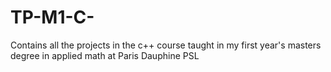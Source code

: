 # TP-M1-C-
Contains all the projects in the c++ course taught in my first year's masters degree in applied math at Paris Dauphine PSL
